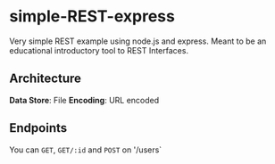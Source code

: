 # simple-REST-express
Very simple REST example using node.js and express.
Meant to be an educational introductory tool to REST Interfaces.

## Architecture
**Data Store**: File
**Encoding**: URL encoded

## Endpoints
You can `GET`, `GET/:id` and `POST` on '/users`

